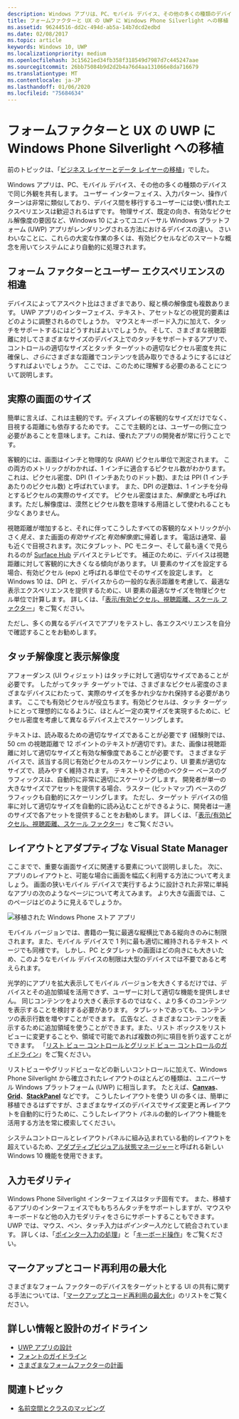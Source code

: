 ```yaml
---
description: Windows アプリは、PC、モバイル デバイス、その他の多くの種類のデバイスで同じ外観を共有します。 ユーザー インターフェイス、入力パターン、操作パターンは非常に類似しており、デバイス間を移行するユーザーには使い慣れたエクスペリエンスは歓迎されるはずです。
title: フォームファクターと UX の UWP に Windows Phone Silverlight への移植
ms.assetid: 96244516-dd2c-494d-ab5a-14b7dcd2edbd
ms.date: 02/08/2017
ms.topic: article
keywords: Windows 10, UWP
ms.localizationpriority: medium
ms.openlocfilehash: 3c15621ed34fb358f318549d7987d7c445247aae
ms.sourcegitcommit: 26bb75084b9d2d2b4a76d4aa131066e8da716679
ms.translationtype: MT
ms.contentlocale: ja-JP
ms.lasthandoff: 01/06/2020
ms.locfileid: "75684634"
---
```

#  <a name="porting-windowsphone-silverlight-to-uwp-for-form-factor-and-ux"></a>フォームファクターと UX の UWP に Windows Phone Silverlight への移植


前のトピックは、「[ビジネス レイヤーとデータ レイヤーの移植](wpsl-to-uwp-business-and-data.md)」でした。

Windows アプリは、PC、モバイル デバイス、その他の多くの種類のデバイスで同じ外観を共有します。 ユーザー インターフェイス、入力パターン、操作パターンは非常に類似しており、デバイス間を移行するユーザーには使い慣れたエクスペリエンスは歓迎されるはずです。 物理サイズ、既定の向き、有効なピクセル解像度の要因など、Windows 10 によってユニバーサル Windows プラットフォーム (UWP) アプリがレンダリングされる方法におけるデバイスの違い。 さいわいなことに、これらの大変な作業の多くは、有効ピクセルなどのスマートな概念を用いてシステムにより自動的に処理されます。

## <a name="different-form-factors-and-user-experience"></a>フォーム ファクターとユーザー エクスペリエンスの相違

デバイスによってアスペクト比はさまざまであり、縦と横の解像度も複数あります。 UWP アプリのインターフェイス、テキスト、アセットなどの視覚的要素はどのように調整されるのでしょうか。 マウスとキーボード入力に加えて、タッチをサポートするにはどうすればよいでしょうか。 そして、さまざまな視聴距離に対してさまざまなサイズのデバイス上でのタッチをサポートするアプリで、コントロールの適切なサイズとタッチ ターゲットの適切なピクセル密度を共に確保し、*さらに*さまざまな距離でコンテンツを読み取りできるようにするにはどうすればよいでしょうか。 ここでは、このために理解する必要のあることについて説明します。

## <a name="what-is-the-size-of-a-screen-really"></a>実際の画面のサイズ

簡単に言えば、これは主観的です。ディスプレイの客観的なサイズだけでなく、目視する距離にも依存するためです。 ここで主観的とは、ユーザーの側に立つ必要があることを意味します。これは、優れたアプリの開発者が常に行うことです。

客観的には、画面はインチと物理的な (RAW) ピクセル単位で測定されます。 この両方のメトリックがわかれば、1 インチに適合するピクセル数がわかります。 これは、ピクセル密度、DPI (1 インチあたりのドット数)、または PPI (1 インチあたりのピクセル数) と呼ばれています。 また、DPI の逆数は、1 インチを分母とするピクセルの実際のサイズです。 ピクセル密度はまた、*解像度*とも呼ばれます。ただし解像度は、漠然とピクセル数を意味する用語として使われることも少なくありません。

視聴距離が増加すると、それに伴ってこうしたすべての客観的なメトリックが小さく*見え*、また画面の*有効サイズ*と*有効解像度*に帰着します。 電話は通常、最も近くで目視されます。次にタブレット、PC モニター、そして最も遠くで見られるのが [Surface Hub](https://www.microsoft.com/surface/devices/surface-hub) デバイスとテレビです。 補正のために、デバイスは視聴距離に対して客観的に大きくなる傾向があります。 UI 要素のサイズを設定する場合、有効ピクセル (epx) と呼ばれる単位でそのサイズを設定します。 と Windows 10 は、DPI と、デバイスからの一般的な表示距離を考慮して、最適な表示エクスペリエンスを提供するために、UI 要素の最適なサイズを物理ピクセル単位で計算します。 詳しくは、「[表示/有効ピクセル、視聴距離、スケール ファクター](wpsl-to-uwp-porting-xaml-and-ui.md)」をご覧ください。

ただし、多くの異なるデバイスでアプリをテストし、各エクスペリエンスを自分で確認することをお勧めします。

## <a name="touch-resolution-and-viewing-resolution"></a>タッチ解像度と表示解像度

アフォーダンス (UI ウィジェット) はタッチに対して適切なサイズであることが必要です。 したがってタッチ ターゲットでは、さまざまなピクセル密度のさまざまなデバイスにわたって、実際のサイズを多かれ少なかれ保持する必要があります。 ここでも有効ピクセルが役立ちます。有効ピクセルは、タッチ ターゲットにとって理想的になるように、ほとんど一定の実サイズを実現するために、ピクセル密度を考慮して異なるデバイス上でスケーリングします。

テキストは、読み取るための適切なサイズであることが必要です (経験則では、50 cm の視聴距離で 12 ポイントのテキストが適切です)。また、画像は視聴距離に対して適切なサイズと有効な解像度であることが必要です。 さまざまなデバイスで、該当する同じ有効ピクセルのスケーリングにより、UI 要素が適切なサイズで、読みやすく維持されます。 テキストやその他のベクター ベースのグラフィックスは、自動的に非常に適切にスケーリングします。 開発者が単一の大きなサイズでアセットを提供する場合、ラスター (ビットマップ) ベースのグラフィックも自動的にスケーリングします。 ただし、ターゲット デバイスの倍率に対して適切なサイズを自動的に読み込むことができるように、開発者は一連のサイズで各アセットを提供することをお勧めします。 詳しくは、「[表示/有効ピクセル、視聴距離、スケール ファクター](wpsl-to-uwp-porting-xaml-and-ui.md)」をご覧ください。

## <a name="layout-and-adaptive-visual-state-manager"></a>レイアウトとアダプティブな Visual State Manager

ここまでで、重要な画面サイズに関連する要素について説明しました。 次に、アプリのレイアウトと、可能な場合に画面を幅広く利用する方法について考えましょう。 画面の狭いモバイル デバイスで実行するように設計された非常に単純なアプリの次のようなページについて考えてみます。 より大きな画面では、このページはどのように見えるでしょうか。

![移植された Windows Phone ストア アプリ](images/wpsl-to-uwp-case-studies/c01-04-uni-phone-app-ported.png)

モバイル バージョンでは、書籍の一覧に最適な縦横比である縦向きのみに制限されます。また、モバイル デバイスで 1 列に最も適切に維持されるテキスト ページでも同様です。 しかし、PC とタブレットの画面はどの向きにも大きいため、このようなモバイル デバイスの制限は大型のデバイスでは不要であると考えられます。

光学的にアプリを拡大表示してモバイル バージョンを大きくするだけでは、デバイスとその追加領域を活用できず、ユーザーに対して適切な機能を提供しません。 同じコンテンツをより大きく表示するのではなく、より多くのコンテンツを表示することを検討する必要があります。 タブレットであっても、コンテンツの表示行数を増やすことができます。 広告など、さまざまなコンテンツを表示するために追加領域を使うことができます。また、リスト ボックスをリスト ビューに変更することや、領域で可能であれば複数の列に項目を折り返すことができます。 「[リスト ビュー コントロールとグリッド ビュー コントロールのガイドライン](https://docs.microsoft.com/windows/uwp/controls-and-patterns/lists)」をご覧ください。

リストビューやグリッドビューなどの新しいコントロールに加えて、Windows Phone Silverlight から確立されたレイアウトのほとんどの種類は、ユニバーサル Windows プラットフォーム (UWP) に相当します。 たとえば、[**Canvas**](https://docs.microsoft.com/uwp/api/Windows.UI.Xaml.Controls.Canvas)、[**Grid**](https://docs.microsoft.com/uwp/api/Windows.UI.Xaml.Controls.Grid)、[**StackPanel**](https://docs.microsoft.com/uwp/api/Windows.UI.Xaml.Controls.StackPanel) などです。 こうしたレイアウトを使う UI の多くは、簡単に移植できるはずですが、さまざまなサイズのデバイスでサイズ変更と再レイアウトを自動的に行うために、こうしたレイアウト パネルの動的レイアウト機能を活用する方法を常に模索してください。

システムコントロールとレイアウトパネルに組み込まれている動的レイアウトを超えているため、[アダプティブビジュアル状態マネージャー](wpsl-to-uwp-porting-xaml-and-ui.md)と呼ばれる新しい Windows 10 機能を使用できます。

## <a name="input-modalities"></a>入力モダリティ

Windows Phone Silverlight インターフェイスはタッチ固有です。 また、移植するアプリのインターフェイスでももちろんタッチをサポートしますが、マウスやキーボードなど他の入力モダリティをさらにサポートすることもできます。 UWP では、マウス、ペン、タッチ入力は*ポインター入力*として統合されています。 詳しくは、「[ポインター入力の処理](https://docs.microsoft.com/windows/uwp/input-and-devices/handle-pointer-input)」と「[キーボード操作](https://docs.microsoft.com/windows/uwp/input-and-devices/keyboard-interactions)」をご覧ください。

## <a name="maximizing-markup-and-code-re-use"></a>マークアップとコード再利用の最大化

さまざまなフォーム ファクターのデバイスをターゲットとする UI の共有に関する手法については、「[マークアップとコード再利用の最大化](wpsl-to-uwp-porting-to-a-uwp-project.md)」のリストをご覧ください。

## <a name="more-info-and-design-guidelines"></a>詳しい情報と設計のガイドライン

-   [UWP アプリの設計](https://developer.microsoft.com/windows/apps/design)
-   [フォントのガイドライン](https://docs.microsoft.com/windows/uwp/controls-and-patterns/fonts)
-   [さまざまなフォームファクターの計画](https://docs.microsoft.com/windows/uwp/layout/screen-sizes-and-breakpoints-for-responsive-design)

## <a name="related-topics"></a>関連トピック

* [名前空間とクラスのマッピング](wpsl-to-uwp-namespace-and-class-mappings.md)


